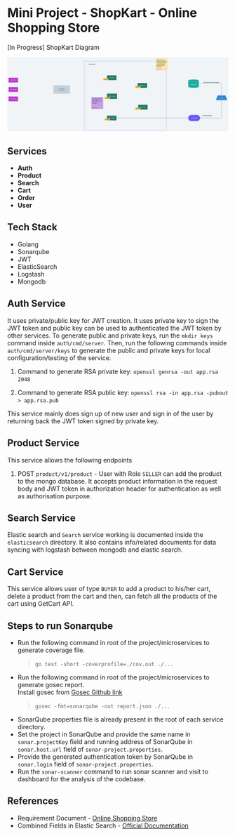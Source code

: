 # Mini Project - ShopKart - Online Shopping Store

[In Progress] ShopKart Diagram

![In Progress Architecture](./static/images/Shop_kart%402x.png)

## Services

- **Auth**
- **Product**
- **Search**
- **Cart**
- **Order**
- **User**

## Tech Stack

- Golang
- Sonarqube
- JWT
- ElasticSearch
- Logstash
- Mongodb

## Auth Service

It uses private/public key for JWT creation. It uses private key to sign the JWT token and public key can be used to authenticated the JWT token by other services.
To generate public and private keys, run the `mkdir keys` command inside `auth/cmd/server`. Then, run the following commands inside `auth/cmd/server/keys` to generate the public and private keys for local configuration/testing of the service. <br>

1. Command to generate RSA private key:
   `openssl genrsa -out app.rsa 2048`

2. Command to generate RSA public key:
   `openssl rsa -in app.rsa -pubout > app.rsa.pub`

This service mainly does sign up of new user and sign in of the user by returning back the JWT token signed by private key.

## Product Service

This service allows the following endpoints

1. POST `product/v1/product` - User with Role `SELLER` can add the product to the mongo database. It accepts product information in the request body and JWT token in authorization header for authentication as well as authorisation purpose.

## Search Service

Elastic search and `Search` service working is documented inside the `elasticsearch` directory. It also contains info/related documents for data syncing with logstash between mongodb and elastic search.

## Cart Service

This service allows user of type `BUYER` to add a product to his/her cart, delete a product from the cart and then, can fetch all the products of the cart using GetCart API.

## Steps to run Sonarqube

- Run the following command in root of the project/microservices to generate coverage file.<br>
  > `go test -short -coverprofile=./cov.out ./...`
- Run the following command in root of the project/microservices to generate gosec report.<br>
  Install gosec from [Gosec Github link](https://github.com/securego/gosec)<br>
  > `gosec -fmt=sonarqube -out report.json ./...`
- SonarQube properties file is already present in the root of each service directory.
- Set the project in SonarQube and provide the same name in `sonar.projectKey` field and running address of SonarQube in `sonar.host.url` field of `sonar-project.properties`.
- Provide the generated authentication token by SonarQube in `sonar.login` field of `sonar-project.properties`.
- Run the `sonar-scanner` command to run sonar scanner and visit to dashboard for the analysis of the codebase.

## References

- Requirement Document - [Online Shopping Store](https://docs.google.com/document/d/1cnCHEVkOgFDYSmZmSbxcDlZiLjCZXr1W9jHf62id7T8/edit?usp=sharing)
- Combined Fields in Elastic Search - [Official Documentation](https://www.elastic.co/guide/en/elasticsearch/reference/current/query-dsl-combined-fields-query.html)
